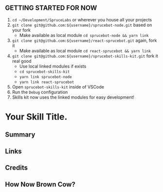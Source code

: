 ## GETTING STARTED FOR NOW
1. `cd ~/Development/SpruceLabs` or wherever you house all your projects
1. `git clone git@github.com:${username}/sprucebot-node.git` based on your fork
    * Make available as local module `cd sprucebot-node && yarn link`
1. `git clone git@github.com:${username}/react-sprucebot.git` again, fork it
    * Make available as local module `cd react-sprucebot && yarn link`
1. `git clone git@github.com:${username}/sprucebot-skills-kit.git` fork it real good
    * Use local linked modules if exists 
    * `cd sprucebot-skills-kit`
    * `yarn link sprucebot-node`
    * `yarn link react-sprucebot`
1. Open `sprucebot-skills-kit` inside of VSCode
1. Run the `Debug` configuration
1. Skills kit now uses the linked modules for easy development!

# Your Skill Title.

## Summary

## Links

## Credits

## How Now Brown Cow?
